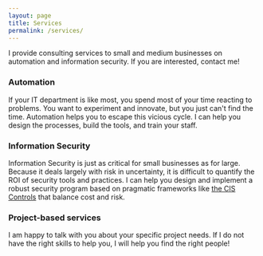 ```yaml
---
layout: page
title: Services 
permalink: /services/
---
```


I provide consulting services to small and medium businesses on automation and information security. If you are interested, contact me!

### Automation

If your IT department is like most, you spend most of your time reacting to problems. You want to experiment and innovate, but you just can't find the time. Automation helps you to escape this vicious cycle. I can help you design the processes, build the tools, and train your staff.

### Information Security

Information Security is just as critical for small businesses as for large. Because it deals largely with risk in uncertainty, it is difficult to quantify the ROI of security tools and practices. I can help you design and implement a robust security program based on pragmatic frameworks like [the CIS Controls](https://www.cisecurity.org/controls/) that balance cost and risk.

### Project-based services

I am happy to talk with you about your specific project needs. If I do not have the right skills to help you, I will help you find the right people!
